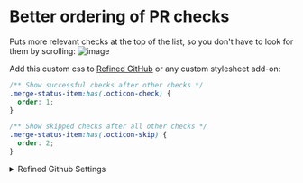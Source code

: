 # Better ordering of PR checks
Puts more relevant checks at the top of the list, so you don't have to look for them by scrolling:
![image](https://github.com/annervisser/knowledge-base/assets/5613416/882b02fd-0603-4671-806a-9f4afd21b32e)


Add this custom css to [Refined GitHub](https://github.com/refined-github/refined-github) or any custom stylesheet add-on:

```css
/** Show successful checks after other checks */
.merge-status-item:has(.octicon-check) {
  order: 1;
}

/** Show skipped checks after all other checks */
.merge-status-item:has(.octicon-skip) {
  order: 2;
}
```

<details>
  <summary>Refined Github Settings</summary>

  ![image](https://github.com/annervisser/knowledge-base/assets/5613416/29c7c1bc-9098-4491-a490-157d8a02c165)
</details>
